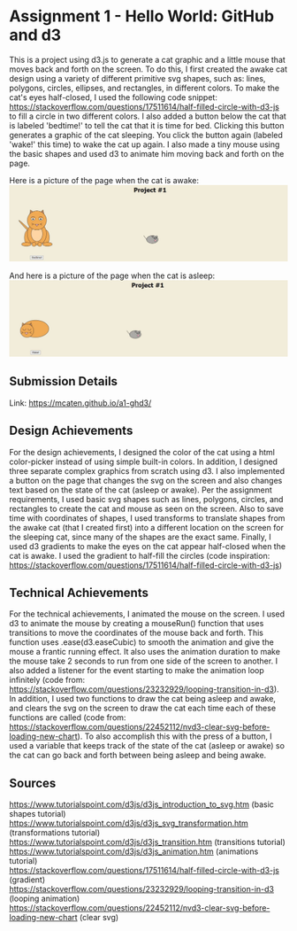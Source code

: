 Assignment 1 - Hello World: GitHub and d3  
===

This is a project using d3.js to generate a cat graphic and a little mouse that moves back and forth on the screen. To do this, I first created the awake cat design using a variety of different primitive svg shapes, such as: lines, polygons, circles, ellipses, and rectangles, in different colors. To make the cat's eyes half-closed, I used the following code snippet: https://stackoverflow.com/questions/17511614/half-filled-circle-with-d3-js to fill a circle in two different colors. I also added a button below the cat that is labeled 'bedtime!' to tell the cat that it is time for bed. Clicking this button generates a graphic of the cat sleeping. You click the button again (labeled 'wake!' this time) to wake the cat up again. I also made a tiny mouse using the basic shapes and used d3 to animate him moving back and forth on the page.

Here is a picture of the page when the cat is awake:
![Awake Cat](/Awake.jpg?raw=true)

And here is a picture of the page when the cat is asleep:
![Asleep Cat](/Sleep.jpg?raw=true)

Submission Details
---
Link: https://mcaten.github.io/a1-ghd3/

Design Achievements
---
For the design achievements, I designed the color of the cat using a html color-picker instead of using simple built-in colors. In addition, I designed three separate complex graphics from scratch using d3. I also implemented a button on the page that changes the svg on the screen and also changes text based on the state of the cat (asleep or awake). Per the assignment requirements, I used basic svg shapes such as lines, polygons, circles, and rectangles to create the cat and mouse as seen on the screen. Also to save time with coordinates of shapes, I used transforms to translate shapes from the awake cat (that I created first) into a different location on the screen for the sleeping cat, since many of the shapes are the exact same. Finally, I used d3 gradients to make the eyes on the cat appear half-closed when the cat is awake. I used the gradient to half-fill the circles (code inspiration: https://stackoverflow.com/questions/17511614/half-filled-circle-with-d3-js)

Technical Achievements
---
For the technical achievements, I animated the mouse on the screen. I used d3 to animate the mouse by creating a mouseRun() function that uses transitions to move the coordinates of the mouse back and forth. This function uses .ease(d3.easeCubic) to smooth the animation and give the mouse a frantic running effect. It also uses the animation duration to make the mouse take 2 seconds to run from one side of the screen to another. I also added a listener for the event starting to make the animation loop infinitely (code from: https://stackoverflow.com/questions/23232929/looping-transition-in-d3). In addition, I used two functions to draw the cat being asleep and awake, and clears the svg on the screen to draw the cat each time each of these functions are called (code from: https://stackoverflow.com/questions/22452112/nvd3-clear-svg-before-loading-new-chart). To also accomplish this with the press of a button, I used a variable that keeps track of the state of the cat (asleep or awake) so the cat can go back and forth between being asleep and being awake. 
 
Sources
---
https://www.tutorialspoint.com/d3js/d3js_introduction_to_svg.htm (basic shapes tutorial)\
https://www.tutorialspoint.com/d3js/d3js_svg_transformation.htm (transformations tutorial)\
https://www.tutorialspoint.com/d3js/d3js_transition.htm (transitions tutorial)\
https://www.tutorialspoint.com/d3js/d3js_animation.htm (animations tutorial)\
https://stackoverflow.com/questions/17511614/half-filled-circle-with-d3-js (gradient)\
https://stackoverflow.com/questions/23232929/looping-transition-in-d3 (looping animation)\
https://stackoverflow.com/questions/22452112/nvd3-clear-svg-before-loading-new-chart (clear svg)


